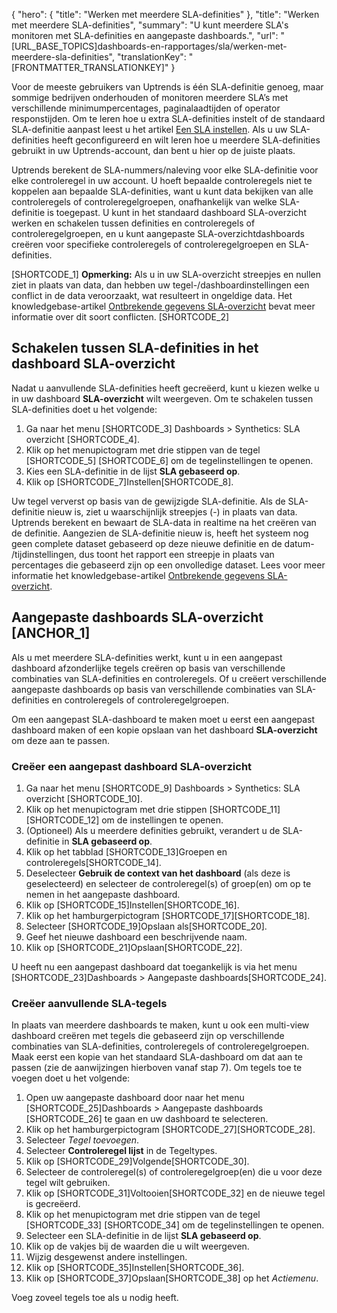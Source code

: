 {
  "hero": {
    "title": "Werken met meerdere SLA-definities"
  },
  "title": "Werken met meerdere SLA-definities",
  "summary": "U kunt meerdere SLA's monitoren met SLA-definities en aangepaste dashboards.",
  "url": "[URL_BASE_TOPICS]dashboards-en-rapportages/sla/werken-met-meerdere-sla-definities",
  "translationKey": "[FRONTMATTER_TRANSLATIONKEY]"
}

Voor de meeste gebruikers van Uptrends is één SLA-definitie genoeg, maar sommige bedrijven onderhouden of monitoren meerdere SLA’s met verschillende minimumpercentages, paginalaadtijden of operator responstijden. Om te leren hoe u extra SLA-definities instelt of de standaard SLA-definitie aanpast leest u het artikel [Een SLA instellen]([LINK_URL_1]). Als u uw SLA-definities heeft geconfigureerd en wilt leren hoe u meerdere SLA-definities gebruikt in uw Uptrends-account, dan bent u hier op de juiste plaats.

Uptrends berekent de SLA-nummers/naleving voor elke SLA-definitie voor elke controleregel in uw account. U hoeft bepaalde controleregels niet te koppelen aan bepaalde SLA-definities, want u kunt data bekijken van alle controleregels of controleregelgroepen, onafhankelijk van welke SLA-definitie is toegepast. U kunt in het standaard dashboard SLA-overzicht werken en schakelen tussen definities en controleregels of controleregelgroepen, en u kunt aangepaste SLA-overzichtdashboards creëren voor specifieke controleregels of controleregelgroepen en SLA-definities.

[SHORTCODE_1]
**Opmerking:** Als u in uw SLA-overzicht streepjes en nullen ziet in plaats van data, dan hebben uw tegel-/dashboardinstellingen een conflict in de data veroorzaakt, wat resulteert in ongeldige data. Het knowledgebase-artikel [Ontbrekende gegevens SLA-overzicht]([LINK_URL_2]) bevat meer informatie over dit soort conflicten.
[SHORTCODE_2]

## Schakelen tussen SLA-definities in het dashboard SLA-overzicht

Nadat u aanvullende SLA-definities heeft gecreëerd, kunt u kiezen welke u in uw dashboard **SLA-overzicht** wilt weergeven. Om te schakelen tussen SLA-definities doet u het volgende:

1. Ga naar het menu [SHORTCODE_3] Dashboards > Synthetics: SLA overzicht [SHORTCODE_4].
2. Klik op het menupictogram met drie stippen van de tegel [SHORTCODE_5] [SHORTCODE_6] om de tegelinstellingen te openen.
3. Kies een SLA-definitie in de lijst **SLA gebaseerd op**.
5. Klik op [SHORTCODE_7]Instellen[SHORTCODE_8].

Uw tegel ververst op basis van de gewijzigde SLA-definitie. Als de SLA-definitie nieuw is, ziet u waarschijnlijk streepjes (-) in plaats van data. Uptrends berekent en bewaart de SLA-data in realtime na het creëren van de definitie. Aangezien de SLA-definitie nieuw is, heeft het systeem nog geen complete dataset gebaseerd op deze nieuwe definitie en de datum- /tijdinstellingen, dus toont het rapport een streepje in plaats van percentages die gebaseerd zijn op een onvolledige dataset. Lees voor meer informatie het knowledgebase-artikel [Ontbrekende gegevens SLA-overzicht]([LINK_URL_3]).

## Aangepaste dashboards SLA-overzicht [ANCHOR_1]

Als u met meerdere SLA-definities werkt, kunt u in een aangepast dashboard afzonderlijke tegels creëren op basis van verschillende combinaties van SLA-definities en controleregels. Of u creëert verschillende aangepaste dashboards op basis van verschillende combinaties van SLA-definities en controleregels of controleregelgroepen.

Om een aangepast SLA-dashboard te maken moet u eerst een aangepast dashboard maken of een kopie opslaan van het dashboard **SLA-overzicht** om deze aan te passen.

### Creëer een aangepast dashboard SLA-overzicht

1. Ga naar het menu [SHORTCODE_9] Dashboards > Synthetics: SLA overzicht [SHORTCODE_10].
2. Klik op het menupictogram met drie stippen [SHORTCODE_11] [SHORTCODE_12] om de instellingen te openen.
3. (Optioneel) Als u meerdere definities gebruikt, verandert u de SLA-definitie in **SLA gebaseerd op**.
4. Klik op het tabblad [SHORTCODE_13]Groepen en controleregels[SHORTCODE_14].
5. Deselecteer **Gebruik de context van het dashboard** (als deze is geselecteerd) en selecteer de controleregel(s) of groep(en) om op te nemen in het aangepaste dashboard.
6. Klik op [SHORTCODE_15]Instellen[SHORTCODE_16].
7. Klik op het hamburgerpictogram [SHORTCODE_17][SHORTCODE_18].
8. Selecteer [SHORTCODE_19]Opslaan als[SHORTCODE_20].
9. Geef het nieuwe dashboard een beschrijvende naam.
10. Klik op [SHORTCODE_21]Opslaan[SHORTCODE_22].

U heeft nu een aangepast dashboard dat toegankelijk is via het menu [SHORTCODE_23]Dashboards > Aangepaste dashboards[SHORTCODE_24].  
  
### Creëer aanvullende SLA-tegels

In plaats van meerdere dashboards te maken, kunt u ook een multi-view dashboard creëren met tegels die gebaseerd zijn op verschillende combinaties van SLA-definities, controleregels of controleregelgroepen. Maak eerst een kopie van het standaard SLA-dashboard om dat aan te passen (zie de aanwijzingen hierboven vanaf stap 7). Om tegels toe te voegen doet u het volgende:

1. Open uw aangepaste dashboard door naar het menu [SHORTCODE_25]Dashboards > Aangepaste dashboards [SHORTCODE_26] te gaan en uw dashboard te selecteren.
2. Klik op het hamburgerpictogram [SHORTCODE_27][SHORTCODE_28].
3. Selecteer *Tegel toevoegen*.
4. Selecteer **Controleregel lijst** in de Tegeltypes.
5. Klik op [SHORTCODE_29]Volgende[SHORTCODE_30].
6. Selecteer de controleregel(s) of controleregelgroep(en) die u voor deze tegel wilt gebruiken.
7. Klik op [SHORTCODE_31]Voltooien[SHORTCODE_32] en de nieuwe tegel is gecreëerd.
8. Klik op het menupictogram met drie stippen van de tegel [SHORTCODE_33] [SHORTCODE_34] om de tegelinstellingen te openen.
9. Selecteer een SLA-definitie in de lijst **SLA gebaseerd op**.
10. Klik op de vakjes bij de waarden die u wilt weergeven.
11. Wijzig desgewenst andere instellingen.
12. Klik op [SHORTCODE_35]Instellen[SHORTCODE_36].
13. Klik op [SHORTCODE_37]Opslaan[SHORTCODE_38] op het *Actiemenu*.

Voeg zoveel tegels toe als u nodig heeft.

